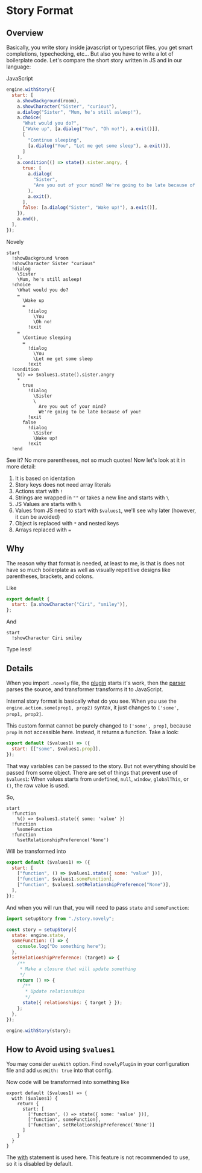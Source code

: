 # Story Format

## Overview

Basically, you write story inside javascript or typescript files, you get smart completions, typechecking, etc... But also you have to write a lot of boilerplate code. Let's compare the short story written in JS and in our language:

JavaScript

```js
engine.withStory({
  start: [
    a.showBackground(room),
    a.showCharacter("Sister", "curious"),
    a.dialog("Sister", "Mum, he's still asleep!"),
    a.choice(
      "What would you do?",
      ["Wake up", [a.dialog("You", "Oh no!"), a.exit()]],
      [
        "Continue sleeping",
        [a.dialog("You", "Let me get some sleep"), a.exit()],
      ]
    ),
    a.condition(() => state().sister.angry, {
      true: [
        a.dialog(
          "Sister",
          "Are you out of your mind? We're going to be late because of you!"
        ),
        a.exit(),
      ],
      false: [a.dialog("Sister", "Wake up!"), a.exit()],
    }),
    a.end(),
  ],
});
```

Novely

```novely
start
  !showBackground %room
  !showCharacter Sister "curious"
  !dialog
    \Sister
    \Mum, he's still asleep!
  !choice
    \What would you do?
    =
      \Wake up
      =
        !dialog
          \You
          \Oh no!
        !exit
    =
      \Continue sleeping
      =
        !dialog
          \You
          \Let me get some sleep
        !exit
  !condition
    %() => $values1.state().sister.angry
    *
      true
        !dialog
          \Sister
          \
            Are you out of your mind?
            We're going to be late because of you!
        !exit
      false
        !dialog
          \Sister
          \Wake up!
        !exit
  !end
```

See it? No more parentheses, not so much quotes! Now let's look at it in more detail:

1. It is based on identation
2. Story keys does not need array literals
3. Actions start with `!`
4. Strings are wrapped in `""` or takes a new line and starts with `\`
5. JS Values are starts with `%`
6. Values from JS need to start with `$values1`, we'll see why later (however, it can be avoided)
7. Object is replaced with `*` and nested keys
8. Arrays replaced with `=`

## Why

The reason why that format is needed, at least to me, is that is does not have so much boilerplate as well as visually repetitive designs like parentheses, brackets, and colons.

Like

```js
export default {
  start: [a.showCharacter("Ciri", "smiley")],
};
```

And

```novely
start
  !showCharacter Ciri smiley
```

Type less!

## Details

When you import `.novely` file, the [plugin](https://github.com/yhdgms1/novely/tree/main/packages/vite-plugin-nvl) starts it's work, then the [parser](https://github.com/yhdgms1/novely/tree/main/packages/parser) parses the source, and transformer transforms it to JavaScript.

Internal story format is basically what do you see. When you use the `engine.action.some(prop1, prop2)` syntax, it just changes to `['some', prop1, prop2]`.

This custom format cannot be purely changed to `['some', prop]`, because `prop` is not accessible here. Instead, it returns a function. Take a look:

```js
export default ($values1) => ({
  start: [["some", $values1.prop]],
});
```

That way variables can be passed to the story. But not everything should be passed from some object. There are set of things that prevent use of `$values1`: When values starts from `undefined`, `null`, `window`, `globalThis`, or `()`, the raw value is used.

So,

```novely
start
  !function
    %() => $values1.state({ some: 'value' })
  !function
    %someFunction
  !function
    %setRelationshipPreference('None')
```

Will be transformed into

```js
export default ($values1) => ({
  start: [
    ["function", () => $values1.state({ some: "value" })],
    ["function", $values1.someFunction],
    ["function", $values1.setRelationshipPreference("None")],
  ],
});
```

And when you will run that, you will need to pass `state` and `someFunction`:

```js
import setupStory from "./story.novely";

const story = setupStory({
  state: engine.state,
  someFunction: () => {
    console.log("Do something here");
  },
  setRelationshipPreference: (target) => {
    /**
     * Make a closure that will update something
     */
    return () => {
      /**
       * Update relationships
       */
      state({ relationships: { target } });
    };
  },
});

engine.withStory(story);
```

## How to Avoid using `$values1`

You may consider `useWith` option. Find `novelyPlugin` in your configuration file and add `useWith: true` into that config.

Now code will be transformed into something like

```js{2,10}
export default ($values1) => {
  with ($values1) {
    return {
      start: [
        ['function', () => state({ some: 'value' })],
        ['function', someFunction],
        ['function', setRelationshipPreference('None')]
      ]
    }
  }
}
```

The [with](https://developer.mozilla.org/en-US/docs/Web/JavaScript/Reference/Statements/with) statement is used here. This feature is not recommended to use, so it is disabled by default.
